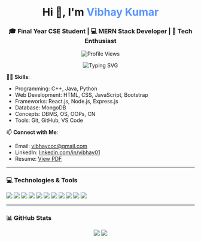 <h1 align="center">Hi 👋, I'm <span style="color:#5995fd;">Vibhay Kumar</span></h1>
<h3 align="center">🎓 Final Year CSE Student | 💻 MERN Stack Developer | 🚀 Tech Enthusiast</h3>

<p align="center">
  <img src="https://komarev.com/ghpvc/?username=vibhay01&label=Profile%20Views&color=0e75b6&style=flat-square" alt="Profile Views" />
</p>

<p align="center">
  <img src="https://readme-typing-svg.demolab.com?font=Fira+Code&weight=600&size=24&pause=1000&color=5995FD&center=true&vCenter=true&width=600&lines=Passionate+Full-Stack+Web+Developer;C%2B%2B+%7C+Java+%7C+Python+Coder;MERN+Stack+%7C+DSA+%7C+Open+Source+Contributor" alt="Typing SVG" />
</p>

👨‍💻 **Skills**:
- Programming: C++, Java, Python
- Web Development: HTML, CSS, JavaScript, Bootstrap
- Frameworks: React.js, Node.js, Express.js
- Database: MongoDB
- Concepts: DBMS, OS, OOPs, CN
- Tools: Git, GitHub, VS Code







📫 **Connect with Me**:
- Email: [vibhaycoc@gmail.com](mailto:vibhaykumarcoc@gmail.com)
- LinkedIn: [linkedin.com/in/vibhay01](https://www.linkedin.com/in/vibhay01)
- Resume: [View PDF]([https://drive.google.com/file/d/1Sb4yqc9_ymIizQuJfb2_F3aJC0UIYImB/view?usp=drive_link](https://drive.google.com/file/d/1FcZu5xQ67shosggBiqVWvY3FlMMEmAPQ/view?usp=sharing))

---



### 💻 Technologies & Tools

<p>
  <img src="https://img.shields.io/badge/C%2B%2B-00599C?style=for-the-badge&logo=c%2B%2B&logoColor=white"/>
  <img src="https://img.shields.io/badge/Java-ED8B00?style=for-the-badge&logo=java&logoColor=white"/>
  <img src="https://img.shields.io/badge/Python-3776AB?style=for-the-badge&logo=python&logoColor=white"/>
  <img src="https://img.shields.io/badge/HTML5-e34c26?style=for-the-badge&logo=html5&logoColor=white"/>
  <img src="https://img.shields.io/badge/CSS3-1572B6?style=for-the-badge&logo=css3&logoColor=white"/>
  <img src="https://img.shields.io/badge/JavaScript-f7df1e?style=for-the-badge&logo=javascript&logoColor=black"/>
  <img src="https://img.shields.io/badge/React-61DAFB?style=for-the-badge&logo=react&logoColor=black"/>
  <img src="https://img.shields.io/badge/Node.js-339933?style=for-the-badge&logo=nodedotjs&logoColor=white"/>
  <img src="https://img.shields.io/badge/MongoDB-4EA94B?style=for-the-badge&logo=mongodb&logoColor=white"/>
  <img src="https://img.shields.io/badge/Bootstrap-7952B3?style=for-the-badge&logo=bootstrap&logoColor=white"/>
  <img src="https://img.shields.io/badge/Git-F05032?style=for-the-badge&logo=git&logoColor=white"/>
</p>

---

### 📊 GitHub Stats

<p align="center">
  <img src="https://github-readme-stats.vercel.app/api?username=vibhay01&show_icons=true&theme=tokyonight" />
  <img src="https://github-readme-streak-stats.herokuapp.com/?user=vibhay01&theme=tokyonight" />
</p>

